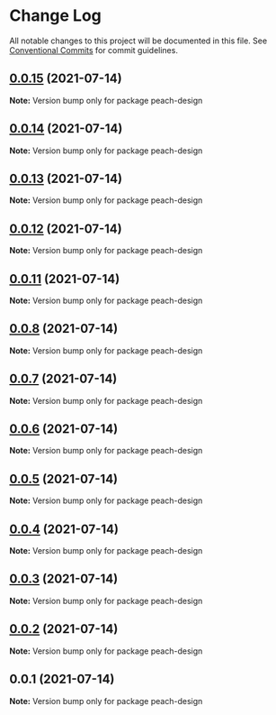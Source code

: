# Change Log

All notable changes to this project will be documented in this file.
See [Conventional Commits](https://conventionalcommits.org) for commit guidelines.

## [0.0.15](https://github.com/guobaogang/peach-design/compare/peach-design@0.0.14...peach-design@0.0.15) (2021-07-14)

**Note:** Version bump only for package peach-design





## [0.0.14](https://github.com/guobaogang/peach-design/compare/peach-design@0.0.13...peach-design@0.0.14) (2021-07-14)

**Note:** Version bump only for package peach-design





## [0.0.13](https://github.com/guobaogang/peach-design/compare/peach-design@0.0.12...peach-design@0.0.13) (2021-07-14)

**Note:** Version bump only for package peach-design





## [0.0.12](https://github.com/guobaogang/peach-design/compare/peach-design@0.0.11...peach-design@0.0.12) (2021-07-14)

**Note:** Version bump only for package peach-design





## [0.0.11](https://github.com/guobaogang/peach-design/compare/peach-design@0.0.8...peach-design@0.0.11) (2021-07-14)

**Note:** Version bump only for package peach-design





## [0.0.8](https://github.com/guobaogang/peach-design/compare/peach-design@0.0.7...peach-design@0.0.8) (2021-07-14)

**Note:** Version bump only for package peach-design





## [0.0.7](https://github.com/guobaogang/peach-design/compare/peach-design@0.0.6...peach-design@0.0.7) (2021-07-14)

**Note:** Version bump only for package peach-design





## [0.0.6](https://github.com/guobaogang/peach-design/compare/peach-design@0.0.5...peach-design@0.0.6) (2021-07-14)

**Note:** Version bump only for package peach-design





## [0.0.5](https://github.com/guobaogang/peach-design/compare/peach-design@0.0.4...peach-design@0.0.5) (2021-07-14)

**Note:** Version bump only for package peach-design





## [0.0.4](https://github.com/guobaogang/peach-design/compare/peach-design@0.0.3...peach-design@0.0.4) (2021-07-14)

**Note:** Version bump only for package peach-design





## [0.0.3](https://github.com/guobaogang/peach-design/compare/peach-design@0.0.2...peach-design@0.0.3) (2021-07-14)

**Note:** Version bump only for package peach-design





## [0.0.2](https://github.com/guobaogang/peach-design/compare/peach-design@0.0.1...peach-design@0.0.2) (2021-07-14)

**Note:** Version bump only for package peach-design





## 0.0.1 (2021-07-14)

**Note:** Version bump only for package peach-design
